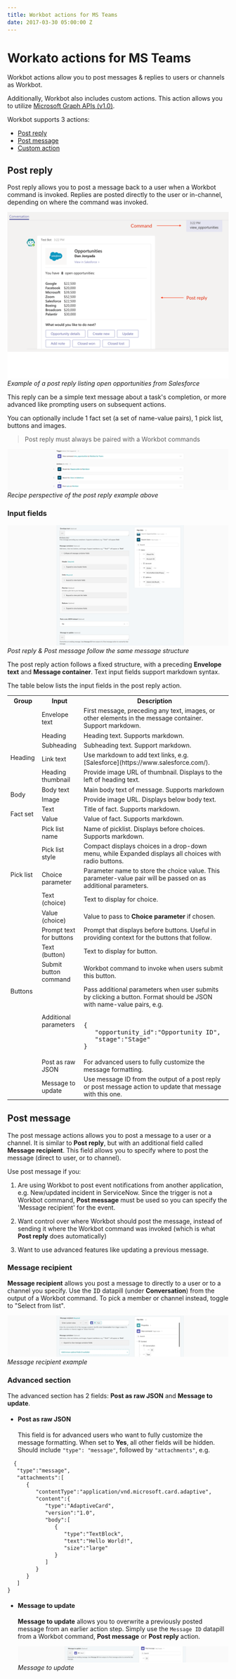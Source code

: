 ```yaml
---
title: Workbot actions for MS Teams
date: 2017-03-30 05:00:00 Z
---
```


# Workato actions for MS Teams
Workbot actions allow you to post messages & replies to users or channels as Workbot.

Additionally, Workbot also includes custom actions. This action allows you to utilize [Microsoft Graph APIs (v1.0)](https://docs.microsoft.com/en-us/graph/api/overview?view=graph-rest-1.0).

Workbot supports 3 actions:
* [Post reply](#post-reply)
* [Post message](#post-messages)
* [Custom action](#download-attachment)

## Post reply
Post reply allows you to post a message back to a user when a Workbot command is invoked. Replies are posted directly to the user or in-channel, depending on where the command was invoked.

![Post reply](/assets/images/workbot-for-teams/post-reply.png)
*Example of a post reply listing open opportunities from Salesforce*

This reply can be a simple text message about a task's completion, or more advanced like prompting users on subsequent actions.

You can optionally include 1 fact set (a set of name-value pairs), 1 pick list, buttons and images.

>Post reply must always be paired with a Workbot commands

![Post reply recipe](/assets/images/workbot-for-teams/post-reply-recipe.png)
*Recipe perspective of the post reply example above*

### Input fields
![Post reply fields](/assets/images/workbot-for-teams/post-reply-fields.png)
*Post reply & Post message follow the same message structure*

The post reply action follows a fixed structure, with a preceding **Envelope text** and **Message container**. Text input fields support markdown syntax.

The table below lists the input fields in the post reply action.

<table class="unchanged rich-diff-level-one">
<colgroup>
<col style="width: 117px">
<col style="width: 165px">
<col style="width: 632px">
</colgroup>
  <tr>
    <th>Group</th>
    <th>Input</th>
    <th>Description<br></th>
  </tr>
  <tr>
    <td></td>
    <td>Envelope text</td>
    <td>First message, preceding any text, images, or other elements in the message container. Support markdown.</td>
  </tr>
  <tr>
    <td rowspan="4">Heading</td>
    <td>Heading</td>
    <td>Heading text. Supports markdown.</td>
  </tr>
  <tr>
    <td>Subheading</td>
    <td>Subheading text. Support markdown.</td>
  </tr>
  <tr>
    <td>Link text</td>
    <td>Use markdown to add text links, e.g. [Salesforce](https://www.salesforce.com/).<br></td>
  </tr>
  <tr>
    <td>Heading thumbnail</td>
    <td>Provide image URL of thumbnail. Displays to the left of heading text.</td>
  </tr>
  <tr>
    <td rowspan="2">Body</td>
    <td>Body text</td>
    <td>Main body text of message. Supports markdown</td>
  </tr>
  <tr>
    <td>Image</td>
    <td>Provide image URL. Displays below body text.</td>
  </tr>
  <tr>
    <td rowspan="2">Fact set<br></td>
    <td>Text</td>
    <td>Title of fact. Supports markdown.</td>
  </tr>
  <tr>
    <td>Value</td>
    <td>Value of fact. Supports markdown.</td>
  </tr>
  <tr>
    <td rowspan="5">Pick list</td>
    <td>Pick list name</td>
    <td>Name of picklist. Displays before choices. Supports markdown.</td>
  </tr>
  <tr>
    <td>Pick list style</td>
    <td>Compact displays choices in a drop-down menu, while Expanded displays all choices with radio buttons.</td>
  </tr>
  <tr>
    <td>Choice parameter</td>
    <td>Parameter name to store the choice value. This parameter-value pair will be passed on as additional parameters.</td>
  </tr>
  <tr>
    <td>Text (choice)</td>
    <td>Text to display for choice.</td>
  </tr>
  <tr>
    <td>Value (choice)</td>
    <td>Value to pass to <span style="font-weight:bold">Choice parameter </span><span style="font-weight:normal">if chosen.</span></td>
  </tr>
  <tr>
    <td rowspan="4">Buttons</td>
    <td>Prompt text for buttons</td>
    <td>Prompt that displays before buttons. Useful in providing context for the buttons that follow.</td>
  </tr>
  <tr>
    <td>Text (button)</td>
    <td>Text to display for button.</td>
  </tr>
  <tr>
    <td>Submit button command</td>
    <td>Workbot command to invoke when users submit this button.</td>
  </tr>
  <tr>
    <td>Additional parameters</td>
    <td>Pass additional parameters when user submits by clicking a button. Format should be JSON with name-value pairs, e.g.<br><br><pre>{
   "opportunity_id":"<kbd>Opportunity ID</kbd>",
   "stage":"<kbd>Stage</kbd>"
}<samp></td>
  </tr>
  <tr>
    <td rowspan="2"></td>
    <td>Post as raw JSON</td>
    <td>For advanced users to fully customize the message formatting.</td></td>
  </tr>
  <tr>
    <td>Message to update</td>
    <td>Use message ID from the output of a post reply or post message action to update that message with this one.</td>
  </tr>
</table>

## Post message
The post message actions allows you to post a message to a user or a channel. It is similar to **Post reply**, but with an additional field called **Message recipient**. This field allows you to specify where to post the message (direct to user, or to channel).

Use post message if you:

1. Are using Workbot to post event notifications from another application, e.g. New/updated incident in ServiceNow. Since the trigger is not a Workbot command, **Post message** must be used so you can specify the 'Message recipient' for the event.

2. Want control over where Workbot should post the message, instead of sending it where the Workbot command was invoked (which is what **Post reply** does automatically)

3. Want to use advanced features like updating a previous message.

### Message recipient
**Message recipient** allows you post a message to directly to a user or to a channel you specify. Use the <kbd>ID</kbd> datapill (under **Conversation**) from the output of a Workbot command. To pick a member or channel instead, toggle to "Select from list".

![Message recipient](/assets/images/workbot-for-teams/message-recipient.png)
*Message recipient example*

### Advanced section
 The advanced section has 2 fields: **Post as raw JSON** and **Message to update**.

- #### Post as raw JSON
  This field is for advanced users who want to fully customize the message formatting. When set to **Yes**, all other fields will be hidden. Should include <code>"type": "message"</code>, followed by <code>"attachments"</code>, e.g.
```
  {
   "type":"message",
   "attachments":[
      {
         "contentType":"application/vnd.microsoft.card.adaptive",
         "content":{
            "type":"AdaptiveCard",
            "version":"1.0",
            "body":[
               {
                  "type":"TextBlock",
                  "text":"Hello World!",
                  "size":"large"
               }
            ]
         }
      }
   ]
}
```
- #### Message to update
  **Message to update** allows you to overwrite a previously posted message from an earlier action step. Simply use the <code>Message ID</code> datapill from a Workbot command, **Post message** or **Post reply** action.

  ![Message to update example](/assets/images/workbot-for-teams/message-to-update.png)
*Message to update*
